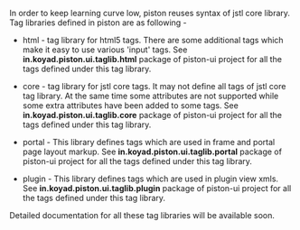 In order to keep learning curve low, piston reuses syntax of jstl core library. Tag libraries defined in piston are as following -

* html - tag library for html5 tags. There are some additional tags which make it easy to use various 'input' tags. See **in.koyad.piston.ui.taglib.html** package of piston-ui project for all the tags defined under this tag library.

* core - tag library for jstl core tags. It may not define all tags of jstl core tag library. At the same time some attributes are not supported while some extra attributes have been added to some tags. See **in.koyad.piston.ui.taglib.core** package of piston-ui project for all the tags defined under this tag library.

* portal - This library defines tags which are used in frame and portal page layout markup. See **in.koyad.piston.ui.taglib.portal** package of piston-ui project for all the tags defined under this tag library.

* plugin - This library defines tags which are used in plugin view xmls. See **in.koyad.piston.ui.taglib.plugin** package of piston-ui project for all the tags defined under this tag library.

Detailed documentation for all these tag libraries will be available soon.